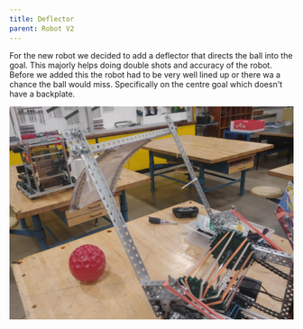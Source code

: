 ```yaml
---
title: Deflector
parent: Robot V2
---
```


For the new robot we decided to add a deflector that directs the ball into the
goal. This majorly helps doing double shots and accuracy of the robot. Before we
added this the robot had to be very well lined up or there wa a chance the ball
would miss. Specifically on the centre goal which doesn't have a backplate.

![](images/20210303_154838.jpg)
